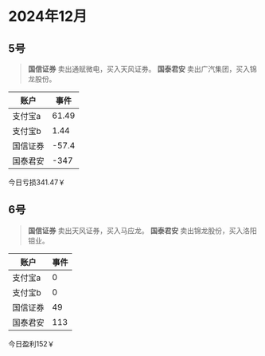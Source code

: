 # 2024年12月

## 5号

> **国信证券** 卖出<span class="green">通赋微电</span>，买入<span class="red">天风证券</span>。
> **国泰君安** 卖出<span class="green">广汽集团</span>，买入<span class="red">锦龙股份</span>。

| 账户 | 事件 |
| --- | --- |
| 支付宝a | 61.49 |
| 支付宝b | 1.44 |
| 国信证券 | -57.4 |
| 国泰君安 | -347 |

今日亏损<span class="green">341.47</span>￥

## 6号

> **国信证券** 卖出<span class="green">天风证券</span>，买入<span class="red">马应龙</span>。
> **国泰君安** 卖出<span class="green">锦龙股份</span>，买入<span class="red">洛阳钼业</span>。

| 账户 | 事件 |
| --- | --- |
| 支付宝a | 0 |
| 支付宝b | 0 |
| 国信证券 | 49 |
| 国泰君安 | 113 |

今日盈利<span class="red">152</span>￥
